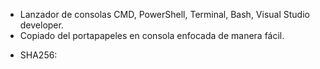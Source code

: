 * Lanzador de consolas CMD, PowerShell, Terminal, Bash, Visual Studio developer.
* Copiado del portapapeles en consola enfocada de manera fácil.
- SHA256: 